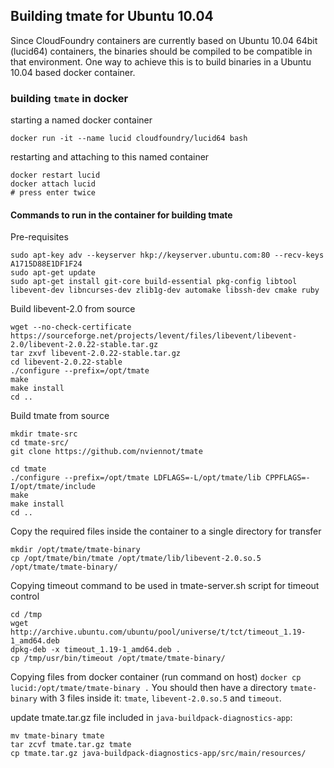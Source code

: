 ## Building tmate for Ubuntu 10.04

Since CloudFoundry containers are currently based on Ubuntu 10.04 64bit (lucid64) containers, the binaries should be compiled to be compatible in that environment.
One way to achieve this is to build binaries in a Ubuntu 10.04 based docker container.

### building `tmate` in docker

starting a named docker container
```
docker run -it --name lucid cloudfoundry/lucid64 bash
```

restarting and attaching to this named container
```
docker restart lucid
docker attach lucid
# press enter twice
```

#### Commands to run in the container for building tmate

Pre-requisites
```
sudo apt-key adv --keyserver hkp://keyserver.ubuntu.com:80 --recv-keys A1715D88E1DF1F24
sudo apt-get update
sudo apt-get install git-core build-essential pkg-config libtool libevent-dev libncurses-dev zlib1g-dev automake libssh-dev cmake ruby
```

Build libevent-2.0 from source
```
wget --no-check-certificate https://sourceforge.net/projects/levent/files/libevent/libevent-2.0/libevent-2.0.22-stable.tar.gz
tar zxvf libevent-2.0.22-stable.tar.gz
cd libevent-2.0.22-stable
./configure --prefix=/opt/tmate
make
make install
cd ..
```

Build tmate from source
```
mkdir tmate-src
cd tmate-src/
git clone https://github.com/nviennot/tmate

cd tmate
./configure --prefix=/opt/tmate LDFLAGS=-L/opt/tmate/lib CPPFLAGS=-I/opt/tmate/include
make
make install
cd ..
```

Copy the required files inside the container to a single directory for transfer
```
mkdir /opt/tmate/tmate-binary
cp /opt/tmate/bin/tmate /opt/tmate/lib/libevent-2.0.so.5 /opt/tmate/tmate-binary/
```

Copying timeout command to be used in tmate-server.sh script for timeout control
```
cd /tmp
wget http://archive.ubuntu.com/ubuntu/pool/universe/t/tct/timeout_1.19-1_amd64.deb
dpkg-deb -x timeout_1.19-1_amd64.deb .
cp /tmp/usr/bin/timeout /opt/tmate/tmate-binary/
```

Copying files from docker container (run command on host)
```docker cp lucid:/opt/tmate/tmate-binary .```
You should then have a directory `tmate-binary` with 3 files inside it: `tmate`, `libevent-2.0.so.5` and `timeout`.

update tmate.tar.gz file included in `java-buildpack-diagnostics-app`:
```
mv tmate-binary tmate
tar zcvf tmate.tar.gz tmate
cp tmate.tar.gz java-buildpack-diagnostics-app/src/main/resources/
```
